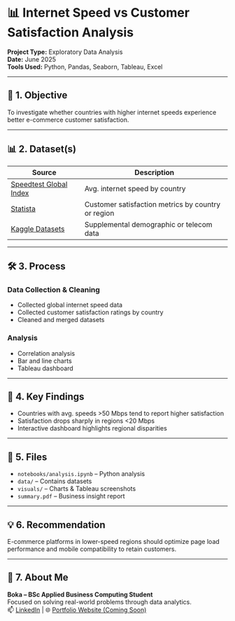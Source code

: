 # 📊 Internet Speed vs Customer Satisfaction Analysis

**Project Type:** Exploratory Data Analysis  
**Date:** June 2025  
**Tools Used:** Python, Pandas, Seaborn, Tableau, Excel  

---

## 📌 1. Objective
To investigate whether countries with higher internet speeds experience better e-commerce customer satisfaction.

---

## 📊 2. Dataset(s)
| Source | Description |
|--------|-------------|
| [Speedtest Global Index](https://www.speedtest.net/global-index) | Avg. internet speed by country |
| [Statista](https://www.statista.com/) | Customer satisfaction metrics by country or region |
| [Kaggle Datasets](https://www.kaggle.com/datasets) | Supplemental demographic or telecom data |

---

## 🛠️ 3. Process

### Data Collection & Cleaning
- Collected global internet speed data
- Collected customer satisfaction ratings by country
- Cleaned and merged datasets

### Analysis
- Correlation analysis
- Bar and line charts
- Tableau dashboard

---

## 📌 4. Key Findings
- Countries with avg. speeds >50 Mbps tend to report higher satisfaction
- Satisfaction drops sharply in regions <20 Mbps
- Interactive dashboard highlights regional disparities

---

## 🔗 5. Files
- `notebooks/analysis.ipynb` – Python analysis
- `data/` – Contains datasets
- `visuals/` – Charts & Tableau screenshots
- `summary.pdf` – Business insight report

---

## 💡 6. Recommendation
E-commerce platforms in lower-speed regions should optimize page load performance and mobile compatibility to retain customers.

---

## 👤 7. About Me
**Boka – BSc Applied Business Computing Student**  
Focused on solving real-world problems through data analytics.  
📫 [LinkedIn](#) | 🌐 [Portfolio Website (Coming Soon)](#)

